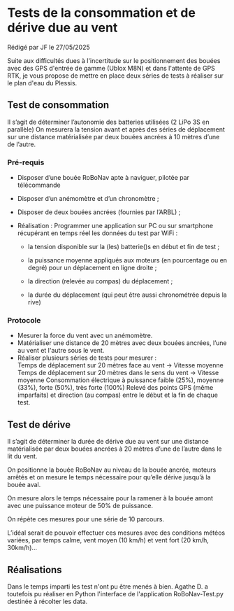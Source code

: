 # Tests de la consommation et de dérive due au vent

Rédigé par JF le 27/05/2025

Suite aux difficultés dues à l'incertitude sur le positionnement des bouées avec des GPS d'entrée de gamme (Ublox M8N) et dans l'attente de GPS RTK,  je vous propose de mettre en place deux séries de tests à réaliser sur le plan d'eau du Plessis. 

## Test de consommation

Il s’agit de déterminer l’autonomie des batteries utilisées (2 LiPo 3S en parallèle)
On mesurera la tension avant et après des séries de déplacement sur une distance matérialisée par deux bouées ancrées à 10 mètres d’une de l’autre.

### Pré-requis

* Disposer d’une bouée RoBoNav apte à naviguer, pilotée par télécommande

* Disposer d’un anémomètre et d’un chronomètre ;

* Disposer de deux bouées ancrées (fournies par l’ARBL) ;

* Réalisation : Programmer une application sur PC ou sur smartphone récupérant en temps réel les données du test par WiFi :
  
  * la tension disponible sur la (les) batterie()s en début et fin de test ;
  
  * la puissance moyenne appliqués aux moteurs (en pourcentage ou en degré) pour un déplacement en ligne droite ;
  
  * la direction (relevée au compas) du déplacement ;
  
  * la durée du déplacement (qui peut être aussi chronométrée depuis la rive)

### Protocole

* Mesurer la force du vent avec un anémomètre.
* Matérialiser une distance de 20 mètres avec deux bouées ancrées, l’une au vent et l'autre sous le vent. 
* Réaliser plusieurs séries de tests pour mesurer :     
    Temps de déplacement sur 20 mètres face au vent → Vitesse moyenne
    Temps de déplacement sur 20 mètres dans le sens du vent → Vitesse moyenne 
    Consommation électrique à puissance faible (25%), moyenne (33%), forte (50%), très forte (100%)
    Relevé des points GPS (même imparfaits) et direction (au compas) entre le début et la fin de chaque test.

## Test de dérive

Il s’agit de déterminer la durée de dérive due au vent sur une distance matérialisée par deux bouées ancrées à 20 mètres d’une de l’autre dans le lit du vent.

On positionne la bouée RoBoNav au niveau de la bouée ancrée, moteurs arrêtés et on mesure le temps nécessaire pour qu’elle dérive jusqu’à la bouée aval.

On mesure alors le temps nécessaire pour la ramener à la bouée amont avec une puissance moteur de 50% de puissance.

On répète ces mesures pour une série de 10 parcours.

L’idéal serait de pouvoir effectuer ces mesures avec des conditions météos variées, par temps calme, vent moyen (10 km/h) et vent fort (20 km/h, 30km/h)...

## Réalisations

Dans le temps imparti les test n'ont pu être menés à bien. Agathe D. a toutefois pu réaliser en Python l'interface de l'application RoBoNav-Test.py destinée à récolter les data. 
